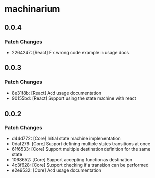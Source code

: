 # machinarium

## 0.0.4

### Patch Changes

- 2264247: [React] Fix wrong code example in usage docs

## 0.0.3

### Patch Changes

- 8e31f8b: [React] Add usage documentation
- 90155bd: [React] Support using the state machine with react

## 0.0.2

### Patch Changes

- d44d772: [Core] Initial state machine implementation
- 0daf276: [Core] Support defining multiple states transitions at once
- 61f6533: [Core] Support multiple destination definition for the same state
- 1068652: [Core] Support accepting function as destination
- 4c3f628: [Core] Support checking if a transition can be performed
- e2e9532: [Core] Add usage documentation
